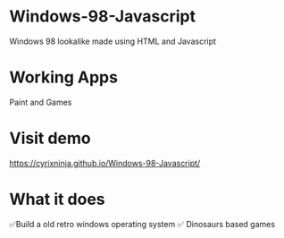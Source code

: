 # Windows-98-Javascript
Windows 98 lookalike made using HTML and Javascript
# Working Apps
Paint and Games
# Visit demo
https://cyrixninja.github.io/Windows-98-Javascript/

# What it does
✅Build a old retro windows operating system
✅ Dinosaurs based games
